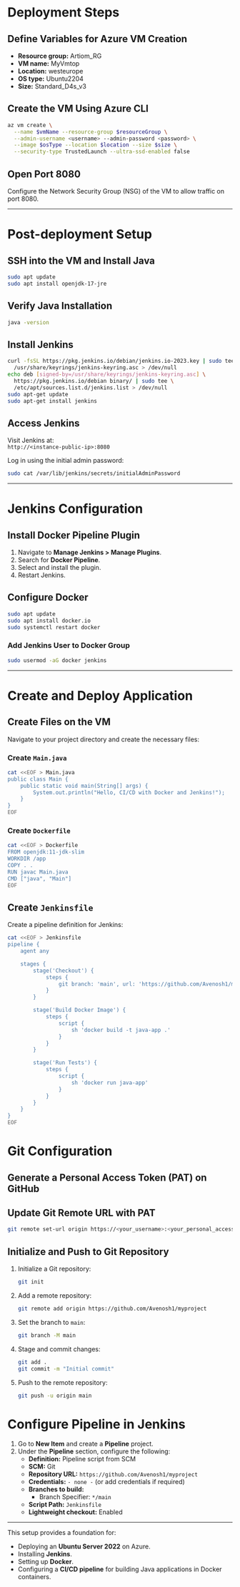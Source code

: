 # Deployment Steps

## Define Variables for Azure VM Creation
- **Resource group:** Artiom_RG  
- **VM name:** MyVmtop  
- **Location:** westeurope  
- **OS type:** Ubuntu2204  
- **Size:** Standard_D4s_v3

## Create the VM Using Azure CLI
```bash
az vm create \
  --name $vmName --resource-group $resourceGroup \
  --admin-username <username> --admin-password <password> \
  --image $osType --location $location --size $size \
  --security-type TrustedLaunch --ultra-ssd-enabled false
```

## Open Port 8080
Configure the Network Security Group (NSG) of the VM to allow traffic on port 8080.

---

# Post-deployment Setup

## SSH into the VM and Install Java
```bash
sudo apt update
sudo apt install openjdk-17-jre
```

## Verify Java Installation
```bash
java -version
```

## Install Jenkins
```bash
curl -fsSL https://pkg.jenkins.io/debian/jenkins.io-2023.key | sudo tee \
  /usr/share/keyrings/jenkins-keyring.asc > /dev/null
echo deb [signed-by=/usr/share/keyrings/jenkins-keyring.asc] \
  https://pkg.jenkins.io/debian binary/ | sudo tee \
  /etc/apt/sources.list.d/jenkins.list > /dev/null
sudo apt-get update
sudo apt-get install jenkins
```

## Access Jenkins
Visit Jenkins at:  
`http://<instance-public-ip>:8080`

Log in using the initial admin password:
```bash
sudo cat /var/lib/jenkins/secrets/initialAdminPassword
```

---

# Jenkins Configuration

## Install Docker Pipeline Plugin
1. Navigate to **Manage Jenkins > Manage Plugins**.
2. Search for **Docker Pipeline**.
3. Select and install the plugin.
4. Restart Jenkins.

## Configure Docker
```bash
sudo apt update
sudo apt install docker.io
sudo systemctl restart docker
```

### Add Jenkins User to Docker Group
```bash
sudo usermod -aG docker jenkins
```

---

# Create and Deploy Application

## Create Files on the VM
Navigate to your project directory and create the necessary files:

### Create `Main.java`
```bash
cat <<EOF > Main.java
public class Main {
    public static void main(String[] args) {
        System.out.println("Hello, CI/CD with Docker and Jenkins!");
    }
}
EOF
```

### Create `Dockerfile`
```bash
cat <<EOF > Dockerfile
FROM openjdk:11-jdk-slim
WORKDIR /app
COPY . .
RUN javac Main.java
CMD ["java", "Main"]
EOF
```

## Create `Jenkinsfile`
Create a pipeline definition for Jenkins:
```bash
cat <<EOF > Jenkinsfile
pipeline {
    agent any

    stages {
        stage('Checkout') {
            steps {
                git branch: 'main', url: 'https://github.com/Avenosh1/myproject.git'
            }
        }

        stage('Build Docker Image') {
            steps {
                script {
                    sh 'docker build -t java-app .'
                }
            }
        }

        stage('Run Tests') {
            steps {
                script {
                    sh 'docker run java-app'
                }
            }
        }
    }
}
EOF
```
# Git Configuration

## Generate a Personal Access Token (PAT) on GitHub

## Update Git Remote URL with PAT
```bash
git remote set-url origin https://<your_username>:<your_personal_access_token>@github.com/Avenosh1/myproject.git
```

## Initialize and Push to Git Repository
1. Initialize a Git repository:
   ```bash
   git init
   ```
2. Add a remote repository:
   ```bash
   git remote add origin https://github.com/Avenosh1/myproject
   ```
3. Set the branch to `main`:
   ```bash
   git branch -M main
   ```
4. Stage and commit changes:
   ```bash
   git add .
   git commit -m "Initial commit"
   ```
5. Push to the remote repository:
   ```bash
   git push -u origin main
   ```

# Configure Pipeline in Jenkins

1. Go to **New Item** and create a **Pipeline** project.
2. Under the **Pipeline** section, configure the following:
   - **Definition:** Pipeline script from SCM
   - **SCM:** Git
   - **Repository URL:** `https://github.com/Avenosh1/myproject`
   - **Credentials:** `- none -` (or add credentials if required)
   - **Branches to build:**
     - Branch Specifier: `*/main`
   - **Script Path:** `Jenkinsfile`
   - **Lightweight checkout:** Enabled

---

This setup provides a foundation for:
- Deploying an **Ubuntu Server 2022** on Azure.
- Installing **Jenkins**.
- Setting up **Docker**.
- Configuring a **CI/CD pipeline** for building Java applications in Docker containers.

